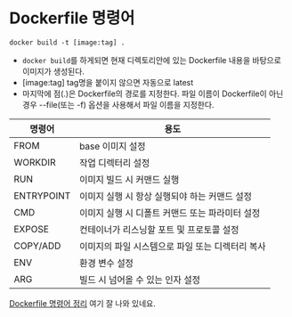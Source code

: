 # Dockerfile 명령어

`docker build -t [image:tag] .`<br/>
- `docker build`를 하게되면 현재 디렉토리안에 있는 Dockerfile 내용을 바탕으로 이미지가 생성된다.
- [image:tag] tag명을 붙이지 않으면 자동으로 latest
- 마지막에 점(.)은 Dockerfile의 경로를 지정한다. 파일 이름이 Dockerfile이 아닌 경우 --file(또는 -f) 옵션을 사용해서 파일 이름을 지정한다.

|명령어|용도|
|------|----|
|FROM	|base 이미지 설정|
|WORKDIR	|작업 디렉터리 설정|
|RUN	|이미지 빌드 시 커맨드 실행|
|ENTRYPOINT	|이미지 실행 시 항상 실행되야 하는 커맨드 설정|
|CMD	|이미지 실행 시 디폴트 커맨드 또는 파라미터 설정|
|EXPOSE	|컨테이너가 리스닝할 포트 및 프로토콜 설정|
|COPY/ADD	|이미지의 파일 시스템으로 파일 또는 디렉터리 복사|
|ENV	|환경 변수 설정|
|ARG	|빌드 시 넘어올 수 있는 인자 설정|


[Dockerfile 명령어 정리](https://www.daleseo.com/dockerfile/) 여기 잘 나와 있네요.
